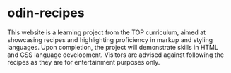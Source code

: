 # odin-recipes

This website is a learning project from the TOP curriculum, aimed at showcasing recipes and highlighting proficiency in markup and styling languages. Upon completion, the project will demonstrate skills in HTML and CSS language development. Visitors are advised against following the recipes as they are for entertainment purposes only.
